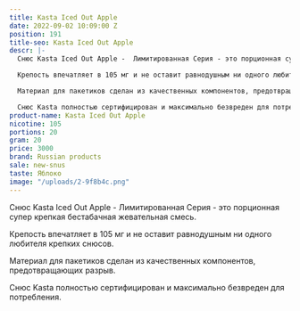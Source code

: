 ```yaml
---
title: Kasta Iced Out Apple
date: 2022-09-02 10:09:00 Z
position: 191
title-seo: Kasta Iced Out Apple
descr: |-
  Снюс Kasta Iced Out Apple -  Лимитированная Серия - это порционная супер крепкая бестабачная жевательная смесь.

  Крепость впечатляет в 105 мг и не оставит равнодушным ни одного любителя крепких снюсов.

  Материал для пакетиков сделан из качественных компонентов, предотвращающих разрыв.

  Снюс Kasta полностью сертифицирован и максимально безвреден для потребления.
product-name: Kasta Iced Out Apple
nicotine: 105
portions: 20
gram: 20
price: 3000
brand: Russian products
sale: new-snus
taste: Яблоко
image: "/uploads/2-9f8b4c.png"
---
```


Снюс Kasta Iced Out Apple -  Лимитированная Серия - это порционная супер крепкая бестабачная жевательная смесь.

Крепость впечатляет в 105 мг и не оставит равнодушным ни одного любителя крепких снюсов.

Материал для пакетиков сделан из качественных компонентов, предотвращающих разрыв.

Снюс Kasta полностью сертифицирован и максимально безвреден для потребления.